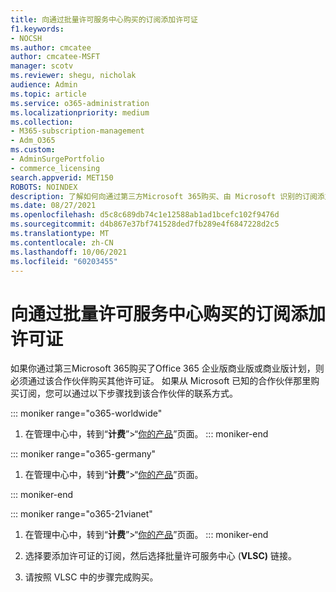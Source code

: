 ```yaml
---
title: 向通过批量许可服务中心购买的订阅添加许可证
f1.keywords:
- NOCSH
ms.author: cmcatee
author: cmcatee-MSFT
manager: scotv
ms.reviewer: shegu, nicholak
audience: Admin
ms.topic: article
ms.service: o365-administration
ms.localizationpriority: medium
ms.collection:
- M365-subscription-management
- Adm_O365
ms.custom:
- AdminSurgePortfolio
- commerce_licensing
search.appverid: MET150
ROBOTS: NOINDEX
description: 了解如何向通过第三方Microsoft 365购买、由 Microsoft 识别的订阅添加许可证。
ms.date: 08/27/2021
ms.openlocfilehash: d5c8c689db74c1e12588ab1ad1bcefc102f9476d
ms.sourcegitcommit: d4b867e37bf741528ded7fb289e4f6847228d2c5
ms.translationtype: MT
ms.contentlocale: zh-CN
ms.lasthandoff: 10/06/2021
ms.locfileid: "60203455"
---
```

# <a name="add-licenses-to-a-subscription-purchased-through-the-volume-licensing-service-center"></a>向通过批量许可服务中心购买的订阅添加许可证

如果你通过第三Microsoft 365购买了Office 365 企业版商业版或商业版计划，则必须通过该合作伙伴购买其他许可证。 如果从 Microsoft 已知的合作伙伴那里购买订阅，您可以通过以下步骤找到该合作伙伴的联系方式。
  
::: moniker range="o365-worldwide"

1. 在管理中心中，转到“**计费**”\>“<a href="https://go.microsoft.com/fwlink/p/?linkid=842054" target="_blank">你的产品</a>”页面。
::: moniker-end

::: moniker range="o365-germany"

1. 在管理中心中，转到“**计费**”\>“<a href="https://go.microsoft.com/fwlink/p/?linkid=847745" target="_blank">你的产品</a>”页面。

::: moniker-end

::: moniker range="o365-21vianet"

1. 在管理中心中，转到“**计费**”\>“<a href="https://go.microsoft.com/fwlink/p/?linkid=850626" target="_blank">你的产品</a>”页面。
::: moniker-end

2. 选择要添加许可证的订阅，然后选择批量许可服务中心 (**VLSC)** 链接。

3. 请按照 VLSC 中的步骤完成购买。